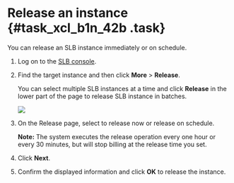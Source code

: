 # Release an instance {#task_xcl_b1n_42b .task}

You can release an SLB instance immediately or on schedule.

1.  Log on to the [SLB console](https://slb.console.aliyun.com/slb/cn-hangzhou). 
2.  Find the target instance and then click **More** \> **Release**. 

    You can select multiple SLB instances at a time and click **Release** in the lower part of the page to release SLB instance in batches.

    ![](http://static-aliyun-doc.oss-cn-hangzhou.aliyuncs.com/assets/img/16162/15353627207450_en-US.png)

3.  On the Release page, select to release now or release on schedule. 

    **Note:** The system executes the release operation every one hour or every 30 minutes, but will stop billing at the release time you set.

4.  Click **Next**. 
5.  Confirm the displayed information and click **OK** to release the instance. 


